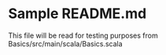 # Sample README.md

This file will be read for testing purposes from 
Basics/src/main/scala/Basics.scala